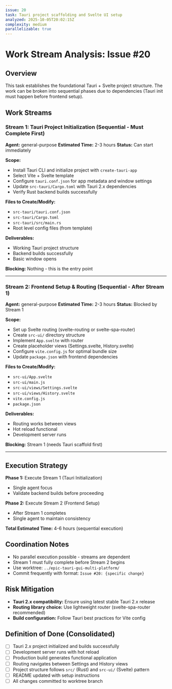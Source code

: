 ```yaml
---
issue: 20
task: Tauri project scaffolding and Svelte UI setup
analyzed: 2025-10-05T20:02:15Z
complexity: medium
parallelizable: true
---
```


# Work Stream Analysis: Issue #20

## Overview
This task establishes the foundational Tauri + Svelte project structure. The work can be broken into sequential phases due to dependencies (Tauri init must happen before frontend setup).

## Work Streams

### Stream 1: Tauri Project Initialization (Sequential - Must Complete First)
**Agent:** general-purpose
**Estimated Time:** 2-3 hours
**Status:** Can start immediately

**Scope:**
- Install Tauri CLI and initialize project with `create-tauri-app`
- Select Vite + Svelte template
- Configure `tauri.conf.json` for app metadata and window settings
- Update `src-tauri/Cargo.toml` with Tauri 2.x dependencies
- Verify Rust backend builds successfully

**Files to Create/Modify:**
- `src-tauri/tauri.conf.json`
- `src-tauri/Cargo.toml`
- `src-tauri/src/main.rs`
- Root level config files (from template)

**Deliverables:**
- Working Tauri project structure
- Backend builds successfully
- Basic window opens

**Blocking:** Nothing - this is the entry point

---

### Stream 2: Frontend Setup & Routing (Sequential - After Stream 1)
**Agent:** general-purpose
**Estimated Time:** 2-3 hours
**Status:** Blocked by Stream 1

**Scope:**
- Set up Svelte routing (svelte-routing or svelte-spa-router)
- Create `src-ui/` directory structure
- Implement `App.svelte` with router
- Create placeholder views (Settings.svelte, History.svelte)
- Configure `vite.config.js` for optimal bundle size
- Update `package.json` with frontend dependencies

**Files to Create/Modify:**
- `src-ui/App.svelte`
- `src-ui/main.js`
- `src-ui/views/Settings.svelte`
- `src-ui/views/History.svelte`
- `vite.config.js`
- `package.json`

**Deliverables:**
- Routing works between views
- Hot reload functional
- Development server runs

**Blocking:** Stream 1 (needs Tauri scaffold first)

---

## Execution Strategy

**Phase 1:** Execute Stream 1 (Tauri Initialization)
- Single agent focus
- Validate backend builds before proceeding

**Phase 2:** Execute Stream 2 (Frontend Setup)
- After Stream 1 completes
- Single agent to maintain consistency

**Total Estimated Time:** 4-6 hours (sequential execution)

## Coordination Notes

- No parallel execution possible - streams are dependent
- Stream 1 must fully complete before Stream 2 begins
- Use worktree: `../epic-tauri-gui-multi-platform/`
- Commit frequently with format: `Issue #20: {specific change}`

## Risk Mitigation

- **Tauri 2.x compatibility:** Ensure using latest stable Tauri 2.x release
- **Routing library choice:** Use lightweight router (svelte-spa-router recommended)
- **Build configuration:** Follow Tauri best practices for Vite config

## Definition of Done (Consolidated)

- [ ] Tauri 2.x project initialized and builds successfully
- [ ] Development server runs with hot reload
- [ ] Production build generates functional application
- [ ] Routing navigates between Settings and History views
- [ ] Project structure follows `src/` (Rust) and `src-ui/` (Svelte) pattern
- [ ] README updated with setup instructions
- [ ] All changes committed to worktree branch
